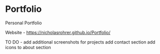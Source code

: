 # Portfolio
Personal Portfolio

Website - https://nicholasrohrer.github.io/Portfolio/

TO DO - add additional screenshots for projects
        add contact section
        add icons to about section
